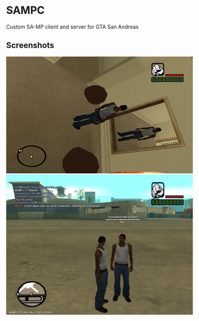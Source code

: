 # SAMPC
 Custom SA-MP client and server for GTA San Andreas

## Screenshots
![Screenshot 1](https://github.com/dashr9230/SAMPC/blob/master/images/sa-mp-000.jpg "SetPlayerCameraPos rotation test") ![Screenshot 2](https://github.com/dashr9230/SAMPC/blob/master/images/sa-mp-001.jpg "Get/SetVehicleVelocity test")